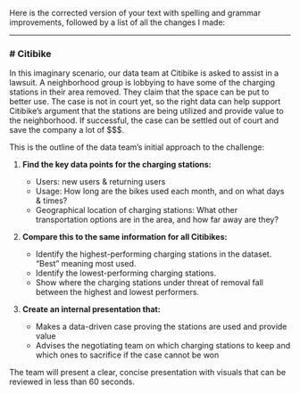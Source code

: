 Here is the corrected version of your text with spelling and grammar improvements, followed by a list of all the changes I made:

---

### # Citibike

In this imaginary scenario, our data team at Citibike is asked to assist in a lawsuit. A neighborhood group is lobbying to have some of the charging stations in their area removed. They claim that the space can be put to better use.
The case is not in court yet, so the right data can help support Citibike’s argument that the stations are being utilized and provide value to the neighborhood.
If successful, the case can be settled out of court and save the company a lot of \$\$\$.

This is the outline of the data team’s initial approach to the challenge:

1. **Find the key data points for the charging stations:**

   * Users: new users & returning users
   * Usage: How long are the bikes used each month, and on what days & times?
   * Geographical location of charging stations: What other transportation options are in the area, and how far away are they?

2. **Compare this to the same information for all Citibikes:**

   * Identify the highest-performing charging stations in the dataset. “Best” meaning most used.
   * Identify the lowest-performing charging stations.
   * Show where the charging stations under threat of removal fall between the highest and lowest performers.

3. **Create an internal presentation that:**

   * Makes a data-driven case proving the stations are used and provide value
   * Advises the negotiating team on which charging stations to keep and which ones to sacrifice if the case cannot be won

The team will present a clear, concise presentation with visuals that can be reviewed in less than 60 seconds.


